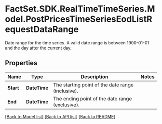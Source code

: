 # FactSet.SDK.RealTimeTimeSeries.Model.PostPricesTimeSeriesEodListRequestDataRange
Date range for the time series. A valid date range is between 1900-01-01 and the day after the current day.

## Properties

Name | Type | Description | Notes
------------ | ------------- | ------------- | -------------
**Start** | **DateTime** | The starting point of the date range (inclusive). | 
**End** | **DateTime** | The ending point of the date range (exclusive). | 

[[Back to Model list]](../README.md#documentation-for-models) [[Back to API list]](../README.md#documentation-for-api-endpoints) [[Back to README]](../README.md)


